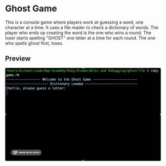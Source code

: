 # Ghost Game

This is a console game where players work at guessing a word, one character at a time. It uses a file reader to check a dictionary of words. The player who ends up creating the word is the one who wins a round. The loser starts spelling "GHOST" one letter at a time for each round. The one who spells ghost first, loses.

## Preview

![Ghost Game](ghost.gif)